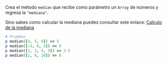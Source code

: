 Crea el método `median` que recibe como parámetro un `Array` de números y regresa la `"mediana"`.

Sino sabes como calcular la mediana puedes consultar este enlace: [Calculo de la mediana](http://www.vitutor.com/estadistica/descriptiva/a_9.html)

```ruby
# Pruebas
p median([4, 5, 6]) == 5
p median([-3, 0, 3]) == 0
p median([2, 3, 4, 5]) == 3.5
p median([1, 8, 10]) == 8
```
